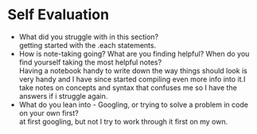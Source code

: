 # Self Evaluation

- What did you struggle with in this section?
<br> getting started with the .each statements.
- How is note-taking going? What are you finding helpful? When do you find yourself taking the most helpful notes?
<br> Having a notebook handy to write down the way things should look is very handy and I have since started compiling even more info into it.I take notes on concepts and syntax that confuses me so I have the answers if i struggle again.
- What do you lean into - Googling, or trying to solve a problem in code on your own first?
<br> at first googling, but not I try to work through it first on my own.
